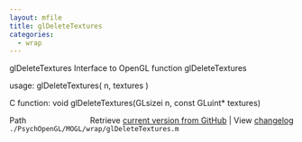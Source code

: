 ```yaml
---
layout: mfile
title: glDeleteTextures
categories:
  - wrap
---
```


glDeleteTextures  Interface to OpenGL function glDeleteTextures

usage:  glDeleteTextures\( n, textures \)

C function:  void glDeleteTextures\(GLsizei n, const GLuint\* textures\)


<div class="code_header" style="text-align:right;">
  <span style="float:left;">Path&nbsp;&nbsp;</span> <span class="counter">Retrieve <a href=
  "https://raw.github.com/Psychtoolbox-3/Psychtoolbox-3/beta/./PsychOpenGL/MOGL/wrap/glDeleteTextures.m">current version from GitHub</a> | View <a href=
  "https://github.com/Psychtoolbox-3/Psychtoolbox-3/commits/beta/./PsychOpenGL/MOGL/wrap/glDeleteTextures.m">changelog</a></span>
</div>
<div class="code">
  <code>./PsychOpenGL/MOGL/wrap/glDeleteTextures.m</code>
</div>

